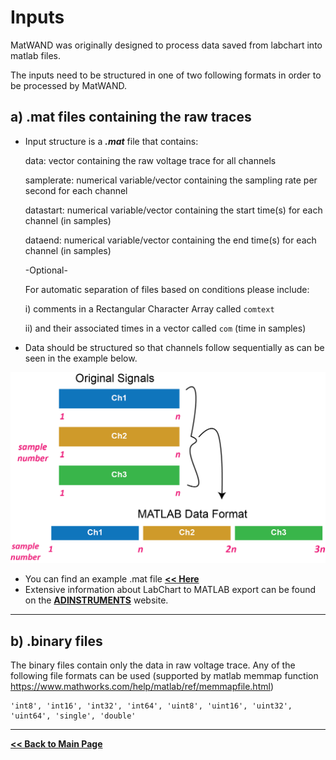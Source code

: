 # Inputs
MatWAND was originally designed to process data saved from labchart into matlab files.

The inputs need to be structured in one of two following formats in order to be processed by MatWAND.

## a) .mat files containing the raw traces

- Input structure is a ***.mat*** file that contains:

    data: vector containing the raw voltage trace for all channels

    samplerate: numerical variable/vector containing the sampling rate per second for each channel

    datastart: numerical variable/vector containing the start time(s) for each channel (in samples)

    dataend: numerical variable/vector containing the end time(s) for each channel (in samples)

    -Optional-

    For automatic separation of files based on conditions please include:

    i) comments in a Rectangular Character Array called `comtext`

    ii) and their associated times in a vector called `com` (time in samples)

- Data should be structured so that channels follow sequentially as can be seen in the example below.

<img src="/Images/data_format_matlab.png" width="700">

- You can find an example .mat file **[<< Here](/examples)**
- Extensive information about LabChart to MATLAB export can be found on the **[ADINSTRUMENTS](https://www.adinstruments.com/support/knowledge-base/how-does-matlab-open-exported-data)** website.


---

## b) .binary files
The binary files contain only the data in raw voltage trace. Any of the following file formats can be used (supported by matlab memmap function https://www.mathworks.com/help/matlab/ref/memmapfile.html)

    'int8', 'int16', 'int32', 'int64', 'uint8', 'uint16', 'uint32', 'uint64', 'single', 'double'

---

**[<< Back to Main Page](/README.md)**
